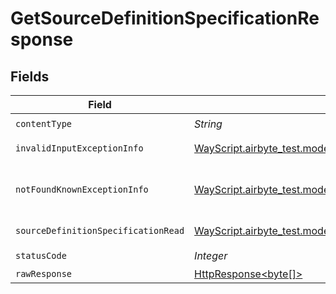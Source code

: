 # GetSourceDefinitionSpecificationResponse


## Fields

| Field                                                                                                                              | Type                                                                                                                               | Required                                                                                                                           | Description                                                                                                                        |
| ---------------------------------------------------------------------------------------------------------------------------------- | ---------------------------------------------------------------------------------------------------------------------------------- | ---------------------------------------------------------------------------------------------------------------------------------- | ---------------------------------------------------------------------------------------------------------------------------------- |
| `contentType`                                                                                                                      | *String*                                                                                                                           | :heavy_check_mark:                                                                                                                 | N/A                                                                                                                                |
| `invalidInputExceptionInfo`                                                                                                        | [WayScript.airbyte_test.models.shared.InvalidInputExceptionInfo](../../models/shared/InvalidInputExceptionInfo.md)                 | :heavy_minus_sign:                                                                                                                 | Input failed validation                                                                                                            |
| `notFoundKnownExceptionInfo`                                                                                                       | [WayScript.airbyte_test.models.shared.NotFoundKnownExceptionInfo](../../models/shared/NotFoundKnownExceptionInfo.md)               | :heavy_minus_sign:                                                                                                                 | Object with given id was not found.                                                                                                |
| `sourceDefinitionSpecificationRead`                                                                                                | [WayScript.airbyte_test.models.shared.SourceDefinitionSpecificationRead](../../models/shared/SourceDefinitionSpecificationRead.md) | :heavy_minus_sign:                                                                                                                 | Successful operation                                                                                                               |
| `statusCode`                                                                                                                       | *Integer*                                                                                                                          | :heavy_check_mark:                                                                                                                 | N/A                                                                                                                                |
| `rawResponse`                                                                                                                      | [HttpResponse<byte[]>](https://docs.oracle.com/en/java/javase/11/docs/api/java.net.http/java/net/http/HttpResponse.html)           | :heavy_minus_sign:                                                                                                                 | N/A                                                                                                                                |